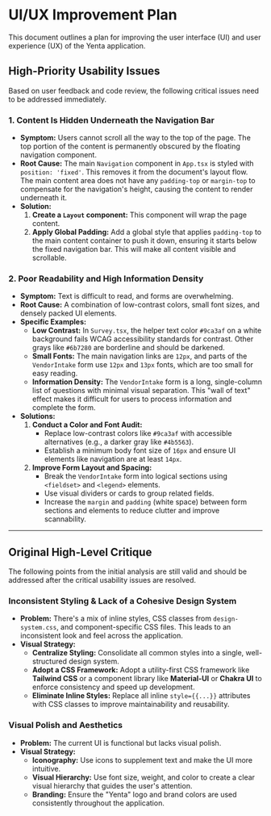 # UI/UX Improvement Plan

This document outlines a plan for improving the user interface (UI) and user experience (UX) of the Yenta application.

## High-Priority Usability Issues

Based on user feedback and code review, the following critical issues need to be addressed immediately.

### 1. Content Is Hidden Underneath the Navigation Bar

*   **Symptom:** Users cannot scroll all the way to the top of the page. The top portion of the content is permanently obscured by the floating navigation component.
*   **Root Cause:** The main `Navigation` component in `App.tsx` is styled with `position: 'fixed'`. This removes it from the document's layout flow. The main content area does not have any `padding-top` or `margin-top` to compensate for the navigation's height, causing the content to render underneath it.
*   **Solution:**
    1.  **Create a `Layout` component:** This component will wrap the page content.
    2.  **Apply Global Padding:** Add a global style that applies `padding-top` to the main content container to push it down, ensuring it starts below the fixed navigation bar. This will make all content visible and scrollable.

### 2. Poor Readability and High Information Density

*   **Symptom:** Text is difficult to read, and forms are overwhelming.
*   **Root Cause:** A combination of low-contrast colors, small font sizes, and densely packed UI elements.
*   **Specific Examples:**
    *   **Low Contrast:** In `Survey.tsx`, the helper text color `#9ca3af` on a white background fails WCAG accessibility standards for contrast. Other grays like `#6b7280` are borderline and should be darkened.
    *   **Small Fonts:** The main navigation links are `12px`, and parts of the `VendorIntake` form use `12px` and `13px` fonts, which are too small for easy reading.
    *   **Information Density:** The `VendorIntake` form is a long, single-column list of questions with minimal visual separation. This "wall of text" effect makes it difficult for users to process information and complete the form.
*   **Solutions:**
    1.  **Conduct a Color and Font Audit:**
        *   Replace low-contrast colors like `#9ca3af` with accessible alternatives (e.g., a darker gray like `#4b5563`).
        *   Establish a minimum body font size of `16px` and ensure UI elements like navigation are at least `14px`.
    2.  **Improve Form Layout and Spacing:**
        *   Break the `VendorIntake` form into logical sections using `<fieldset>` and `<legend>` elements.
        *   Use visual dividers or cards to group related fields.
        *   Increase the `margin` and `padding` (white space) between form sections and elements to reduce clutter and improve scannability.

---

## Original High-Level Critique

The following points from the initial analysis are still valid and should be addressed after the critical usability issues are resolved.

### Inconsistent Styling & Lack of a Cohesive Design System

*   **Problem:** There's a mix of inline styles, CSS classes from `design-system.css`, and component-specific CSS files. This leads to an inconsistent look and feel across the application.
*   **Visual Strategy:**
    *   **Centralize Styling:** Consolidate all common styles into a single, well-structured design system.
    *   **Adopt a CSS Framework:** Adopt a utility-first CSS framework like **Tailwind CSS** or a component library like **Material-UI** or **Chakra UI** to enforce consistency and speed up development.
    *   **Eliminate Inline Styles:** Replace all inline `style={{...}}` attributes with CSS classes to improve maintainability and reusability.

### Visual Polish and Aesthetics

*   **Problem:** The current UI is functional but lacks visual polish.
*   **Visual Strategy:**
    *   **Iconography:** Use icons to supplement text and make the UI more intuitive.
    *   **Visual Hierarchy:** Use font size, weight, and color to create a clear visual hierarchy that guides the user's attention.
    *   **Branding:** Ensure the "Yenta" logo and brand colors are used consistently throughout the application.